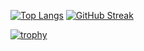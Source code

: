 [![Top Langs](https://github-readme-stats.vercel.app/api/top-langs/?username=Sigumaa&theme=tokyonight&hide_border=true&exclude_repo=flutter-todo-app)](https://github.com/anuraghazra/github-readme-stats)
[![GitHub Streak](https://streak-stats.demolab.com?user=Sigumaa&theme=tokyonight&hide_border=true&border_radius=1.3&date_format=%5BY%20%5DM%20j)](https://git.io/streak-stats)



[![trophy](https://github-profile-trophy.vercel.app/?username=Sigumaa&theme=monokai&row=1&no-bg=true&column=8&no-frame=true)](https://github.com/ryo-ma/github-profile-trophy)
